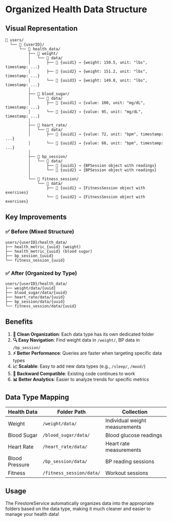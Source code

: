 # Organized Health Data Structure

## Visual Representation

```
📁 users/
  └── 📁 {userID}/
      └── 📁 health_data/
          ├── 📁 weight/
          │   └── 📁 data/
          │       ├── 📄 {uuid1} → {weight: 150.5, unit: "lbs", timestamp: ...}
          │       ├── 📄 {uuid2} → {weight: 151.2, unit: "lbs", timestamp: ...}
          │       └── 📄 {uuid3} → {weight: 149.8, unit: "lbs", timestamp: ...}
          │
          ├── 📁 blood_sugar/
          │   └── 📁 data/
          │       ├── 📄 {uuid1} → {value: 100, unit: "mg/dL", timestamp: ...}
          │       └── 📄 {uuid2} → {value: 95, unit: "mg/dL", timestamp: ...}
          │
          ├── 📁 heart_rate/
          │   └── 📁 data/
          │       ├── 📄 {uuid1} → {value: 72, unit: "bpm", timestamp: ...}
          │       └── 📄 {uuid2} → {value: 68, unit: "bpm", timestamp: ...}
          │
          ├── 📁 bp_session/
          │   └── 📁 data/
          │       ├── 📄 {uuid1} → {BPSession object with readings}
          │       └── 📄 {uuid2} → {BPSession object with readings}
          │
          └── 📁 fitness_session/
              └── 📁 data/
                  ├── 📄 {uuid1} → {FitnessSession object with exercises}
                  └── 📄 {uuid2} → {FitnessSession object with exercises}
```

## Key Improvements

### ✅ **Before (Mixed Structure)**
```
users/{userID}/health_data/
├── health_metric_{uuid} (weight)
├── health_metric_{uuid} (blood sugar)
├── bp_session_{uuid}
└── fitness_session_{uuid}
```

### ✅ **After (Organized by Type)**
```
users/{userID}/health_data/
├── weight/data/{uuid}
├── blood_sugar/data/{uuid}
├── heart_rate/data/{uuid}
├── bp_session/data/{uuid}
└── fitness_session/data/{uuid}
```

## Benefits

1. **🎯 Clean Organization**: Each data type has its own dedicated folder
2. **🔍 Easy Navigation**: Find weight data in `/weight/`, BP data in `/bp_session/`
3. **⚡ Better Performance**: Queries are faster when targeting specific data types
4. **📈 Scalable**: Easy to add new data types (e.g., `/sleep/`, `/mood/`)
5. **🔄 Backward Compatible**: Existing code continues to work
6. **📊 Better Analytics**: Easier to analyze trends for specific metrics

## Data Type Mapping

| Health Data | Folder Path | Collection |
|-------------|-------------|------------|
| Weight | `/weight/data/` | Individual weight measurements |
| Blood Sugar | `/blood_sugar/data/` | Blood glucose readings |
| Heart Rate | `/heart_rate/data/` | Heart rate measurements |
| Blood Pressure | `/bp_session/data/` | BP reading sessions |
| Fitness | `/fitness_session/data/` | Workout sessions |

## Usage

The FirestoreService automatically organizes data into the appropriate folders based on the data type, making it much cleaner and easier to manage your health data!
